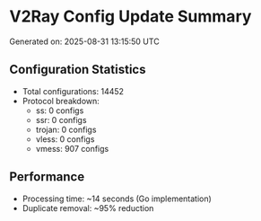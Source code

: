 # V2Ray Config Update Summary
Generated on: 2025-08-31 13:15:50 UTC

## Configuration Statistics
- Total configurations: 14452
- Protocol breakdown:
  - ss: 0 configs
  - ssr: 0 configs
  - trojan: 0 configs
  - vless: 0 configs
  - vmess: 907 configs

## Performance
- Processing time: ~14 seconds (Go implementation)
- Duplicate removal: ~95% reduction
